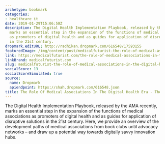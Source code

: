 ```yaml
---
archetype: bookmark
categories:
- healthcare it
date: 2019-01-29T15:06:50Z
description: The Digital Health Implementation Playbook, released by the AMA recently,
  marks an essential step in the expansion of the functions of medical associations
  as promoters of digital health and as guides for application of disruptive solutions
  in the 21st century.
dropmark.editURL: http://radhikan.dropmark.com/616548/17593155
featuredImage: /img/content/post/medicalfuturist-the-role-of-medical-associations-in-the-digital-health-era-the-medical-futurist.png
link: https://medicalfuturist.com/the-role-of-medical-associations-in-the-digital-health-era
linkBrand: medicalfuturist.com
slug: medicalfuturist-the-role-of-medical-associations-in-the-digital-health-era-the-medical-futurist
socialScore: 13
socialScoreSimulated: true
source:
  name: Dropmark
  apiendpoint: https://shah.dropmark.com/616548.json
title: The Role Of Medical Associations In The Digital Health Era - The Medical Futurist
---
```

The Digital Health Implementation Playbook, released by the AMA recently, marks an essential step in the expansion of the functions of medical associations as promoters of digital health and as guides for application of disruptive solutions in the 21st century. Here, we provide an overview of the development paths of medical associations from book clubs until advocacy networks – and draw up a potential way towards digitally savvy innovation hubs.

